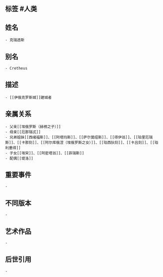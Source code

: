 ## 标签  #人类
## 姓名
	- 克瑞透斯
## 别名
	- Cretheus
## 描述
	- [[伊俄克罗斯城]]建城者
## 亲属关系
	- 父亲[[埃俄罗斯（赫楞之子）]]
	- 母亲[[厄那瑞忒]]
	- 兄弟姐妹[[西绪福斯]]、[[阿塔玛斯]]、[[萨尔莫纽斯]]、[[得伊翁]]、[[珀里厄瑞斯]]、[[卡那刻]]、[[阿尔库俄涅（埃俄罗斯之女）]]、[[珀西狄刻]]、[[卡吕刻]]、[[珀利墨得]]
	- 子女[[埃宋]]、[[阿密塔翁]]、[[菲瑞斯]]
	- 配偶[[堤洛]]
## 重要事件
	-
## 不同版本
	-
## 艺术作品
	-
## 后世引用
	-
